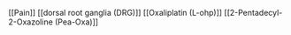 [[Pain]]
[[dorsal root ganglia (DRG)]]
[[Oxaliplatin (L-ohp)]]
[[2-Pentadecyl-2-Oxazoline (Pea-Oxa)]]
